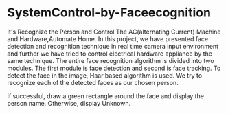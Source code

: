 # SystemControl-by-Faceecognition
It's Recognize the Person and Control The AC(alternating Current) Machine and Hardware,Automate Home.
In this project, we have presented face detection and recognition technique in real time camera input environment and further we have tried to control electrical hardware appliance by the same technique.
The entire face recognition algorithm is divided into two modules. The first module is face detection and second is face tracking. To detect the face in the image, Haar based algorithm is used. We try to recognize each of the detected faces as our chosen person.

If successful, draw a green rectangle around the face and display the person name. Otherwise, display Unknown.

